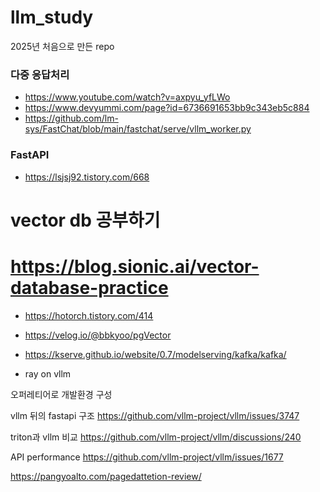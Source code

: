 # llm_study
2025년 처음으로 만든 repo

### 다중 응답처리
- https://www.youtube.com/watch?v=axpyu_yfLWo
- https://www.devyummi.com/page?id=6736691653bb9c343eb5c884
- https://github.com/lm-sys/FastChat/blob/main/fastchat/serve/vllm_worker.py

### FastAPI
- https://lsjsj92.tistory.com/668

# vector db 공부하기
# https://blog.sionic.ai/vector-database-practice

- https://hotorch.tistory.com/414
- https://velog.io/@bbkyoo/pgVector


- https://kserve.github.io/website/0.7/modelserving/kafka/kafka/

- ray on vllm


오퍼레티어로 개발환경 구성


vllm 뒤의 fastapi 구조
https://github.com/vllm-project/vllm/issues/3747

triton과 vllm 비교
https://github.com/vllm-project/vllm/discussions/240

API performance 
https://github.com/vllm-project/vllm/issues/1677

https://pangyoalto.com/pagedattetion-review/
